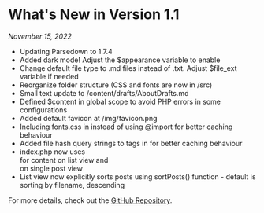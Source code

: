 # What's New in Version 1.1

*November 15, 2022*

- Updating Parsedown to 1.7.4
- Added dark mode! Adjust the $appearance variable to enable
- Change default file type to .md files instead of .txt. Adjust $file_ext variable if needed
- Reorganize folder structure (CSS and fonts are now in /src)
- Small text update to /content/drafts/AboutDrafts.md
- Defined $content in global scope to avoid PHP errors in some configurations
- Added default favicon at /img/favicon.png
- Including fonts.css in <head> instead of using @import for better caching behaviour
- Added file hash query strings to <link> tags in <head> for better caching behaviour
- index.php now uses <main> for content on list view and <article> on single post view
- List view now explicitly sorts posts using sortPosts() function - default is sorting by filename, descending

For more details, check out the [GitHub Repository](https://github.com/paintedsky/dead-simple-blog).